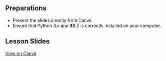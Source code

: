 ## Preparations
- Present the slides directly from Canva.
- Ensure that Python 3.x and IDLE is correctly installed on your computer.

## Lesson Slides
[View on Canva](https://www.canva.com/design/DAFXdg_dOik/7YyEdAYr7jve7C7obasFBg/view?utm_content=DAFXdg_dOik&utm_campaign=designshare&utm_medium=link2&utm_source=sharebutton)
